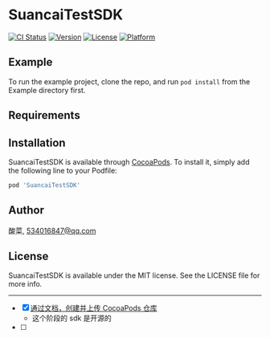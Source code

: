 # SuancaiTestSDK

[![CI Status](https://img.shields.io/travis/酸菜/SuancaiTestSDK.svg?style=flat)](https://travis-ci.org/酸菜/SuancaiTestSDK)
[![Version](https://img.shields.io/cocoapods/v/SuancaiTestSDK.svg?style=flat)](https://cocoapods.org/pods/SuancaiTestSDK)
[![License](https://img.shields.io/cocoapods/l/SuancaiTestSDK.svg?style=flat)](https://cocoapods.org/pods/SuancaiTestSDK)
[![Platform](https://img.shields.io/cocoapods/p/SuancaiTestSDK.svg?style=flat)](https://cocoapods.org/pods/SuancaiTestSDK)

## Example

To run the example project, clone the repo, and run `pod install` from the Example directory first.

## Requirements

## Installation

SuancaiTestSDK is available through [CocoaPods](https://cocoapods.org). To install
it, simply add the following line to your Podfile:

```ruby
pod 'SuancaiTestSDK'
```

## Author

酸菜, 534016847@qq.com

## License

SuancaiTestSDK is available under the MIT license. See the LICENSE file for more info.

---

* [x] [通过文档，创建并上传 CocoaPods 仓库](https://www.notion.so/iOS-CocoaPods-854f214d1fa64493ae062aa1f2748f14)
    - 这个阶段的 sdk 是开源的
* [ ] 